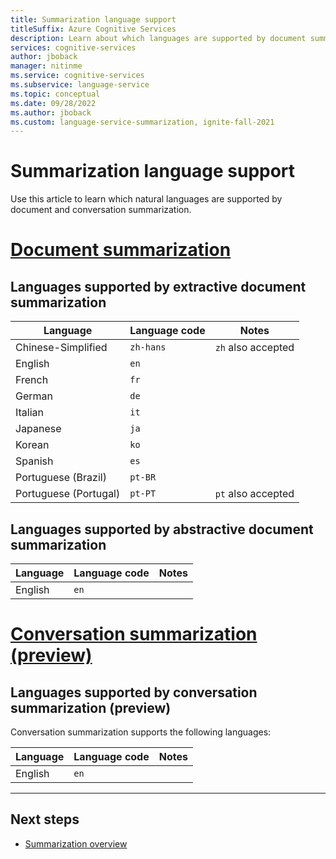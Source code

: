 ```yaml
---
title: Summarization language support
titleSuffix: Azure Cognitive Services
description: Learn about which languages are supported by document summarization.
services: cognitive-services
author: jboback
manager: nitinme
ms.service: cognitive-services
ms.subservice: language-service
ms.topic: conceptual
ms.date: 09/28/2022
ms.author: jboback
ms.custom: language-service-summarization, ignite-fall-2021
---
```


# Summarization language support

Use this article to learn which natural languages are supported by document and conversation summarization. 

# [Document summarization](#tab/document-summarization)

## Languages supported by extractive document summarization 

| Language              | Language code |      Notes          |
|-----------------------|---------------|---------------------|
| Chinese-Simplified    | `zh-hans`     |  `zh` also accepted |
| English               | `en`          |                     |
| French                | `fr`          |                     |
| German                | `de`          |                     |
| Italian               | `it`          |                     |
| Japanese              | `ja`          |                     |
| Korean                | `ko`          |                     |
| Spanish               | `es`          |                     |
| Portuguese (Brazil)   | `pt-BR`       |                     |
| Portuguese (Portugal) | `pt-PT`       |  `pt` also accepted |

## Languages supported by abstractive document summarization

| Language              | Language code |      Notes          |
|-----------------------|---------------|---------------------|
| English               | `en`          |                     |

# [Conversation summarization (preview)](#tab/conversation-summarization)

## Languages supported by conversation summarization (preview)

Conversation summarization supports the following languages:

| Language              | Language code |      Notes          |
|-----------------------|---------------|---------------------|
| English               | `en`          |                     |

---

## Next steps

* [Summarization overview](overview.md)
